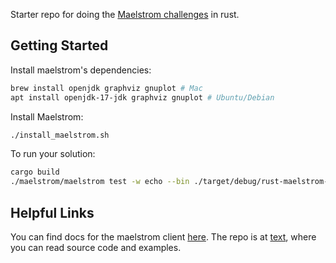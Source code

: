 
Starter repo for doing the [Maelstrom challenges]([text](https://fly.io/dist-sys/1/)) in rust.

## Getting Started

Install maelstrom's dependencies:
```bash
brew install openjdk graphviz gnuplot # Mac
apt install openjdk-17-jdk graphviz gnuplot # Ubuntu/Debian
```

Install Maelstrom:
```bash
./install_maelstrom.sh
```

To run your solution:
```bash
cargo build
./maelstrom/maelstrom test -w echo --bin ./target/debug/rust-maelstrom-boilerplate --node-count 1 --time-limit 10 --log-stderr
```

## Helpful Links

You can find docs for the maelstrom client [here]([https://github.com/jepsen-io/maelstrom/blob/master/doc/client-usage.md](https://docs.rs/maelstrom-node/0.1.6/maelstrom/)). The repo is at [text](https://github.com/sitano/maelstrom-rust-node), where you can read source code and examples.